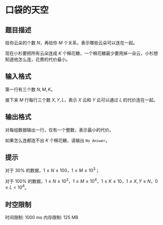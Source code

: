 # 口袋的天空

## 题目描述

给你云朵的个数 $N$，再给你 $M$ 个关系，表示哪些云朵可以连在一起。

现在小杉要把所有云朵连成 $K$ 个棉花糖，一个棉花糖最少要用掉一朵云，小杉想知道他怎么连，花费的代价最小。


## 输入格式

第一行有三个数 $N,M,K$。

接下来 $M$ 行每行三个数 $X,Y,L$，表示 $X$ 云和 $Y$ 云可以通过 $L$ 的代价连在一起。




## 输出格式

对每组数据输出一行，仅有一个整数，表示最小的代价。

如果怎么连都连不出 $K$ 个棉花糖，请输出 `No Answer`。


## 提示

对于 $30\%$ 的数据，$1 \le N \le 100$，$1\le M \le 10^3$；

对于 $100\%$ 的数据，$1 \le N \le 10^3$，$1 \le M \le 10^4$，$1 \le K \le 10$，$1 \le X,Y \le N$，$0 \le L<10^4$。


## 时空限制

时间限制: 1000 ms
内存限制: 125 MB
